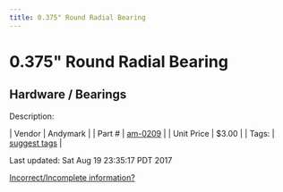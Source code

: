 ```yaml
---
title: 0.375" Round Radial Bearing
---
```


# 0.375" Round Radial Bearing
## Hardware / Bearings
Description: 	 

| Vendor | Andymark | 
| Part # | [am-0209](http://www.andymark.com/Bearings-s/239.htm) | 
| Unit Price | $3.00 | 
| Tags: | [suggest tags](https://docs.google.com/forms/d/e/1FAIpQLSeWyY8v3RgOty-MyWmh9U0iivNYN_molChYyS-0U-o-kOAv_g/viewform) | 

Last updated: Sat Aug 19 23:35:17 PDT 2017

 [Incorrect/Incomplete information?](https://docs.google.com/forms/d/e/1FAIpQLSeWyY8v3RgOty-MyWmh9U0iivNYN_molChYyS-0U-o-kOAv_g/viewform)